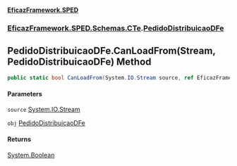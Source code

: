 #### [EficazFramework.SPED](EficazFrameworkSPED.md 'EficazFramework SPED')
### [EficazFramework.SPED.Schemas.CTe](EficazFramework.SPED.Schemas.CTe.md 'EficazFramework.SPED.Schemas.CTe').[PedidoDistribuicaoDFe](EficazFramework.SPED.Schemas.CTe/PedidoDistribuicaoDFe.md 'EficazFramework.SPED.Schemas.CTe.PedidoDistribuicaoDFe')

## PedidoDistribuicaoDFe.CanLoadFrom(Stream, PedidoDistribuicaoDFe) Method

```csharp
public static bool CanLoadFrom(System.IO.Stream source, ref EficazFramework.SPED.Schemas.CTe.PedidoDistribuicaoDFe obj);
```
#### Parameters

<a name='EficazFramework.SPED.Schemas.CTe.PedidoDistribuicaoDFe.CanLoadFrom(System.IO.Stream,EficazFramework.SPED.Schemas.CTe.PedidoDistribuicaoDFe).source'></a>

`source` [System.IO.Stream](https://docs.microsoft.com/en-us/dotnet/api/System.IO.Stream 'System.IO.Stream')

<a name='EficazFramework.SPED.Schemas.CTe.PedidoDistribuicaoDFe.CanLoadFrom(System.IO.Stream,EficazFramework.SPED.Schemas.CTe.PedidoDistribuicaoDFe).obj'></a>

`obj` [PedidoDistribuicaoDFe](EficazFramework.SPED.Schemas.CTe/PedidoDistribuicaoDFe.md 'EficazFramework.SPED.Schemas.CTe.PedidoDistribuicaoDFe')

#### Returns
[System.Boolean](https://docs.microsoft.com/en-us/dotnet/api/System.Boolean 'System.Boolean')